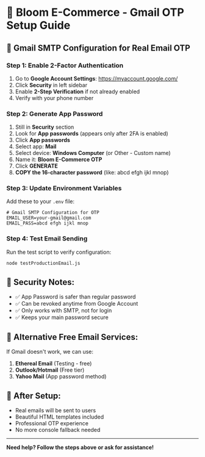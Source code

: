 # 🌸 Bloom E-Commerce - Gmail OTP Setup Guide

## 📧 Gmail SMTP Configuration for Real Email OTP

### Step 1: Enable 2-Factor Authentication
1. Go to **Google Account Settings**: https://myaccount.google.com/
2. Click **Security** in left sidebar
3. Enable **2-Step Verification** if not already enabled
4. Verify with your phone number

### Step 2: Generate App Password
1. Still in **Security** section
2. Look for **App passwords** (appears only after 2FA is enabled)
3. Click **App passwords**
4. Select app: **Mail**
5. Select device: **Windows Computer** (or Other - Custom name)
6. Name it: **Bloom E-Commerce OTP**
7. Click **GENERATE**
8. **COPY the 16-character password** (like: abcd efgh ijkl mnop)

### Step 3: Update Environment Variables
Add these to your `.env` file:

```env
# Gmail SMTP Configuration for OTP
EMAIL_USER=your-gmail@gmail.com
EMAIL_PASS=abcd efgh ijkl mnop
```

### Step 4: Test Email Sending
Run the test script to verify configuration:

```bash
node testProductionEmail.js
```

## 🔐 Security Notes:
- ✅ App Password is safer than regular password
- ✅ Can be revoked anytime from Google Account
- ✅ Only works with SMTP, not for login
- ✅ Keeps your main password secure

## 📱 Alternative Free Email Services:
If Gmail doesn't work, we can use:
1. **Ethereal Email** (Testing - free)
2. **Outlook/Hotmail** (Free tier)
3. **Yahoo Mail** (App password method)

## 🚀 After Setup:
- Real emails will be sent to users
- Beautiful HTML templates included
- Professional OTP experience
- No more console fallback needed

---
**Need help? Follow the steps above or ask for assistance!**